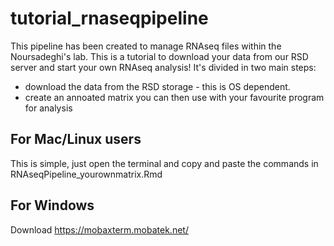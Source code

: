 # tutorial_rnaseqpipeline
This pipeline has been created to manage RNAseq files within the Noursadeghi's lab. 
This is a tutorial to download your data from our RSD server and start your own RNAseq analysis! 
It's divided in two main steps:
- download the data from the RSD storage - this is OS dependent. 
- create an annoated matrix you can then use with your favourite program for analysis

## For Mac/Linux users 
This is simple, just open the terminal and copy and paste the commands in RNAseqPipeline_yourownmatrix.Rmd
## For Windows 
Download https://mobaxterm.mobatek.net/
